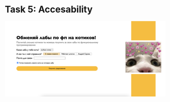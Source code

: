 # Task 5: Accesability

![alt](https://github.com/nilaev/frontend-yandex/blob/main/images/ux-05-1.png)

